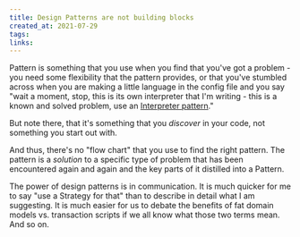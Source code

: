 ```yaml
---
title: Design Patterns are not building blocks
created_at: 2021-07-29
tags:
links:
---
```


Pattern is something that you use when you find that you've got a problem - you need some flexibility that the pattern provides, or that you've stumbled across when you are making a little language in the config file and you say "wait a moment, stop, this is its own interpreter that I'm writing - this is a known and solved problem, use an [Interpreter pattern](http://en.wikipedia.org/wiki/Interpreter_pattern)."
 
 But note there, that it's something that you _discover_ in your code, not something you start out with.
 
 And thus, there's no "flow chart" that you use to find the right pattern. The pattern is a _solution_ to a specific type of problem that has been encountered again and again and the key parts of it distilled into a Pattern.
 
 The power of design patterns is in communication. It is much quicker for me to say "use a Strategy for that" than to describe in detail what I am suggesting. It is much easier for us to debate the benefits of fat domain models vs. transaction scripts if we all know what those two terms mean. And so on.